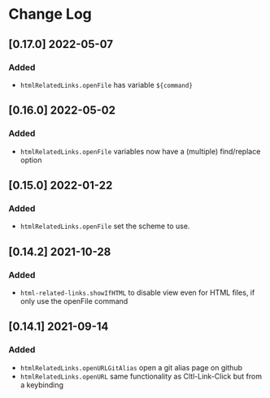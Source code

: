 # Change Log

## [0.17.0] 2022-05-07
### Added
- `htmlRelatedLinks.openFile` has variable `${command}`

## [0.16.0] 2022-05-02
### Added
- `htmlRelatedLinks.openFile` variables now have a (multiple) find/replace option

## [0.15.0] 2022-01-22
### Added
- `htmlRelatedLinks.openFile` set the scheme to use.

## [0.14.2] 2021-10-28
### Added
- `html-related-links.showIfHTML` to disable view even for HTML files, if only use the openFile command

## [0.14.1] 2021-09-14
### Added
- `htmlRelatedLinks.openURLGitAlias` open a git alias page on github
- `htmlRelatedLinks.openURL` same functionality as Cltl-Link-Click but from a keybinding
